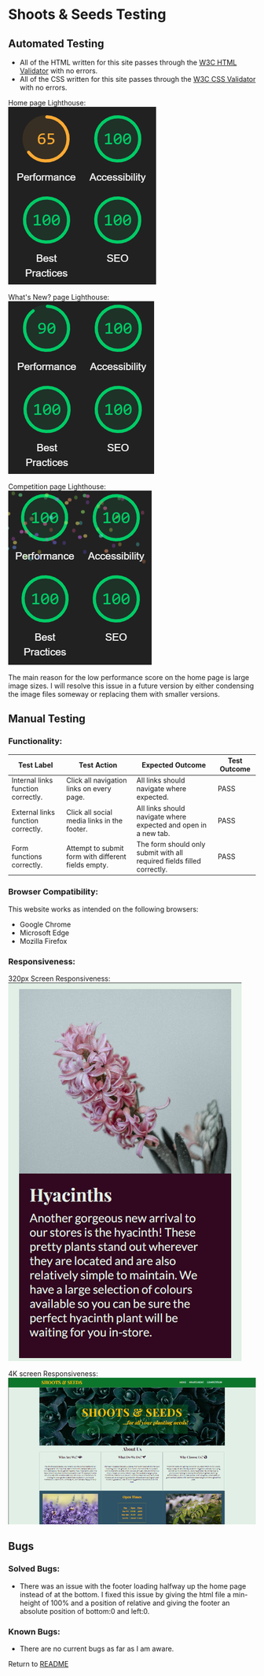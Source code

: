 # Shoots & Seeds Testing
## Automated Testing  
- All of the HTML written for this site passes through the [W3C HTML Validator](https://validator.w3.org/) with no errors.
- All of the CSS written for this site passes through the [W3C CSS Validator](https://jigsaw.w3.org/css-validator/) with no errors.  

Home page Lighthouse:  
![Lighthouse results for Shoots & Seeds Home page](assets/images/home-page-lighthouse.png)  

What's New? page Lighthouse:  
![Lighthouse results for Shoots & Seeds What's New? page](assets/images/new-stock-lighthouse.png)  

Competition page Lighthouse:  
![Lighthouse results for Shoots & Seeds Competition page](assets/images/competition-lighthouse.png)  

The main reason for the low performance score on the home page is large image sizes. I will resolve this issue in a future version by either condensing the image files someway or replacing them with smaller versions.  

## Manual Testing 
### Functionality:
| Test Label | Test Action | Expected Outcome | Test Outcome |
|------------|-------------|------------------|--------------|
| Internal links function correctly. | Click all navigation links on every page. | All links should navigate where expected. | PASS |
| External links function correctly. | Click all social media links in the footer. | All links should navigate where expected and open in a new tab. | PASS |
| Form functions correctly. | Attempt to submit form with different fields empty. | The form should only submit with all required fields filled correctly. | PASS |

### Browser Compatibility:
This website works as intended on the following browsers:
- Google Chrome
- Microsoft Edge
- Mozilla Firefox

### Responsiveness:
320px Screen Responsiveness:  
![Demonstration of Shoots & Seeds website on 320px screen size](assets/images/small-screen-responsiveness.png)  

4K screen Responsiveness:  
![Demonstration of Shoots & Seeds website on 4K screen size](assets/images/large-screen-responsiveness.png)  

## Bugs
### Solved Bugs:
- There was an issue with the footer loading halfway up the home page instead of at the bottom. I fixed this issue by giving the html file a min-height of 100% and a position of relative and giving the footer an absolute position of bottom:0 and left:0.

### Known Bugs:
- There are no current bugs as far as I am aware.

Return to [README](README.md)